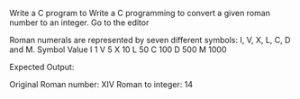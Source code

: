 Write a C program to Write a C programming to convert a given roman number to an integer. Go to the editor

Roman numerals are represented by seven different symbols: I, V, X, L, C, D and M.
Symbol       Value
I             1
V             5
X             10
L             50
C             100
D             500
M             1000

Expected Output:

 Original Roman number: XIV
Roman to integer: 14
